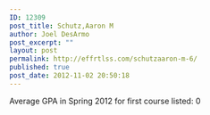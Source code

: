 ```yaml
---
ID: 12309
post_title: Schutz,Aaron M
author: Joel DesArmo
post_excerpt: ""
layout: post
permalink: http://effrtlss.com/schutzaaron-m-6/
published: true
post_date: 2012-11-02 20:50:18
---
```

<p>Average GPA in Spring 2012 for first course listed: 0</p>